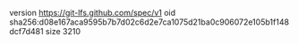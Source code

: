 version https://git-lfs.github.com/spec/v1
oid sha256:d08e167aca9595b7b7d02c6d2e7ca1075d21ba0c906072e105b1f148dcf7d481
size 3210
